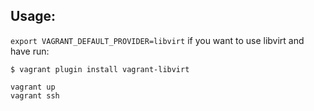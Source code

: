 ## Usage:

`export VAGRANT_DEFAULT_PROVIDER=libvirt` if you want to use libvirt and have run:

```
$ vagrant plugin install vagrant-libvirt
```

```
vagrant up
vagrant ssh
```

